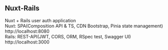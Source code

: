 ## Nuxt-Rails
Nuxt + Rails user auth application  
Nuxt: SPA(Composition API & TS, CDN Bootstrap, Pinia state management)  
http://localhost:8080  
Rails: REST-API(JWT, CORS, ORM, RSpec test, Swagger UI)  
http://localhost:3000

